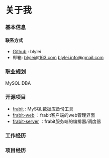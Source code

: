 # 关于我

### 基本信息
#### 联系方式

- [Github](https://github.com/blylei) : blylei
- 邮箱: blylei@163.com  blylei.info@gmail.com 

### 职业规划
MySQL DBA

### 开源项目

- [frabit](https://github.com/frabitech/frabit) : MySQL数据库备份工具
- [frabit-web](https://github.com/frabitech/frabit-web) ：frabit客户端的web管理界面
- [frabit-server](https://github.com/frabitech/frabit-server) ：frabit服务端的编排器/调度器

### 工作经历

### 项目经历


